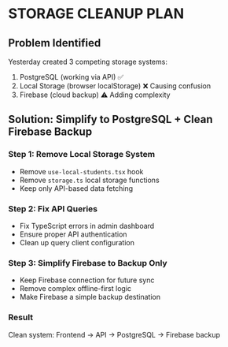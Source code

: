 # STORAGE CLEANUP PLAN

## Problem Identified
Yesterday created 3 competing storage systems:
1. PostgreSQL (working via API) ✅
2. Local Storage (browser localStorage) ❌ Causing confusion
3. Firebase (cloud backup) ⚠️ Adding complexity

## Solution: Simplify to PostgreSQL + Clean Firebase Backup

### Step 1: Remove Local Storage System
- Remove `use-local-students.tsx` hook
- Remove `storage.ts` local storage functions  
- Keep only API-based data fetching

### Step 2: Fix API Queries  
- Fix TypeScript errors in admin dashboard
- Ensure proper API authentication
- Clean up query client configuration

### Step 3: Simplify Firebase to Backup Only
- Keep Firebase connection for future sync
- Remove complex offline-first logic
- Make Firebase a simple backup destination

### Result
Clean system: Frontend → API → PostgreSQL → Firebase backup
